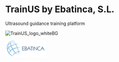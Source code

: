 TrainUS by Ebatinca, S.L.
================================

Ultrasound guidance training platform

![TrainUS_logo_whiteBG](https://user-images.githubusercontent.com/10816661/148096588-8c9bb347-fc6e-4aa4-b0d0-8164bf87e34a.png) 

![TrainUS by Ebatinca, S.L.](Applications/TrainUSApp/Resources/Images/LogoFull.png?raw=true)

